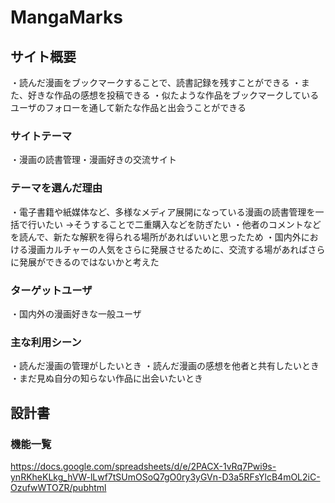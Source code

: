 # MangaMarks

## サイト概要
・読んだ漫画をブックマークすることで、読書記録を残すことができる
・また、好きな作品の感想を投稿できる
・似たような作品をブックマークしているユーザのフォローを通して新たな作品と出会うことができる

### サイトテーマ
・漫画の読書管理・漫画好きの交流サイト

### テーマを選んだ理由
・電子書籍や紙媒体など、多様なメディア展開になっている漫画の読書管理を一括で行いたい
→そうすることで二重購入などを防ぎたい
・他者のコメントなどを読んで、新たな解釈を得られる場所があればいいと思ったため
・国内外における漫画カルチャーの人気をさらに発展させるために、交流する場があればさらに発展ができるのではないかと考えた

### ターゲットユーザ
・国内外の漫画好きな一般ユーザ

### 主な利用シーン
・読んだ漫画の管理がしたいとき
・読んだ漫画の感想を他者と共有したいとき
・まだ見ぬ自分の知らない作品に出会いたいとき

## 設計書

### 機能一覧
https://docs.google.com/spreadsheets/d/e/2PACX-1vRq7Pwi9s-ynRKheKLkg_hVW-lLwf7tSUmOSoQ7gO0ry3yGVn-D3a5RFsYlcB4mOL2iC-OzufwWTOZR/pubhtml



